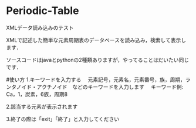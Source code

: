 # Periodic-Table
XMLデータ読み込みのテスト

XMLで記述した簡単な元素周期表のデータベースを読み込み，検索して表示します．

ソースコードはjavaとpythonの2種類ありますが，やってることはだいたい同じです．

#使い方
1.キーワードを入力する
　元素記号，元素名，元素番号，族，周期，ランタノイド・アクチノイド　などのキーワードを入力します 
　キーワード例:　Ca，1，炭素，6族，周期8
 
2.該当する元素が表示されます

3.終了の際は「exit」「終了」と入力してください
